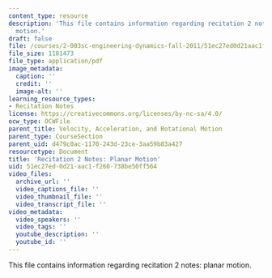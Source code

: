 ```yaml
---
content_type: resource
description: 'This file contains information regarding recitation 2 notes: planar
  motion.'
draft: false
file: /courses/2-003sc-engineering-dynamics-fall-2011/51ec27ed0d21aac1f260738be50ff564_MIT2_003SCF11_rec2notes1.pdf
file_size: 1181473
file_type: application/pdf
image_metadata:
  caption: ''
  credit: ''
  image-alt: ''
learning_resource_types:
- Recitation Notes
license: https://creativecommons.org/licenses/by-nc-sa/4.0/
ocw_type: OCWFile
parent_title: Velocity, Acceleration, and Rotational Motion
parent_type: CourseSection
parent_uid: d479c0ac-1170-243d-23ce-3aa59b83a427
resourcetype: Document
title: 'Recitation 2 Notes: Planar Motion'
uid: 51ec27ed-0d21-aac1-f260-738be50ff564
video_files:
  archive_url: ''
  video_captions_file: ''
  video_thumbnail_file: ''
  video_transcript_file: ''
video_metadata:
  video_speakers: ''
  video_tags: ''
  youtube_description: ''
  youtube_id: ''
---
```

This file contains information regarding recitation 2 notes: planar motion.